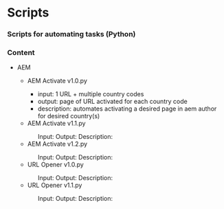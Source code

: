 <h1>Scripts</h1>
<h3>Scripts for automating tasks (Python)</h3>

<h3>Content</h3>
<ul>
	<li>AEM</li>
	<ul>
		<li>AEM Activate v1.0.py</li>
		<ul>
			<li>input: 1 URL + multiple country codes</li>
			<li>output: page of URL activated for each country code</li>
			<li>description: automates activating a desired page in aem author for desired country(s)</li>
		</ul>
		<li>AEM Activate v1.1.py</li>
		<ul>
			</li>Input: </li>
			</li>Output: </li>
			</li>Description: </li>
		</ul>
		<li>AEM Activate v1.2.py</li>
		<ul>
			</li>Input: </li>
			</li>Output: </li>
			</li>Description: </li>
		</ul>
		<li>URL Opener v1.0.py</li>
		<ul>
			</li>Input: </li>
			</li>Output: </li>
			</li>Description: </li>
		</ul>
		<li>URL Opener v1.1.py</li>
		<ul>
			</li>Input: </li>
			</li>Output: </li>
			</li>Description: </li>
		</ul>
	</ul>
</ul>
